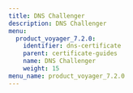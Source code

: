 ```yaml
---
title: DNS Challenger
description: DNS Challenger
menu:
  product_voyager_7.2.0:
    identifier: dns-certificate
    parent: certificate-guides
    name: DNS Challenger
    weight: 15
menu_name: product_voyager_7.2.0
---
```


